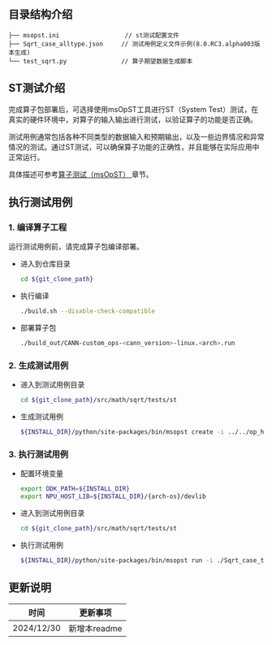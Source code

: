 ## 目录结构介绍
```
├── msopst.ini                  // st测试配置文件 
├── Sqrt_case_alltype.json     // 测试用例定义文件示例(8.0.RC3.alpha003版本生成)
└── test_sqrt.py               // 算子期望数据生成脚本
```

## ST测试介绍

完成算子包部署后，可选择使用msOpST工具进行ST（System Test）测试，在真实的硬件环境中，对算子的输入输出进行测试，以验证算子的功能是否正确。

测试用例通常包括各种不同类型的数据输入和预期输出，以及一些边界情况和异常情况的测试。通过ST测试，可以确保算子功能的正确性，并且能够在实际应用中正常运行。

具体描述可参考[算子测试（msOpST）
](https://www.hiascend.com/document/detail/zh/mindstudio/70RC3/ODtools/Operatordevelopmenttools/msopdev_16_0087.html)章节。

## 执行测试用例
### 1.&nbsp;编译算子工程
运行测试用例前，请完成算子包编译部署。
  - 进入到仓库目录

    ```bash
    cd ${git_clone_path}
    ```

  - 执行编译

    ```bash
    ./build.sh --disable-check-compatible
    ```

  - 部署算子包

    ```bash
    ./build_out/CANN-custom_ops-<cann_version>-linux.<arch>.run
    ```
### 2.&nbsp;生成测试用例

  - 进入到测试用例目录

    ```bash
    cd ${git_clone_path}/src/math/sqrt/tests/st
    ```

  - 生成测试用例

    ```bash
    ${INSTALL_DIR}/python/site-packages/bin/msopst create -i ../../op_host/sqrt.cpp -out ./
    ```
### 3.&nbsp;执行测试用例

  - 配置环境变量

    ```bash
    export DDK_PATH=${INSTALL_DIR}
    export NPU_HOST_LIB=${INSTALL_DIR}/{arch-os}/devlib
    ```

  - 进入到测试用例目录

    ```bash
    cd ${git_clone_path}/src/math/sqrt/tests/st
    ```

  - 执行测试用例

    ```bash
    ${INSTALL_DIR}/python/site-packages/bin/msopst run -i ./Sqrt_case_timestamp.json -soc {Soc Version} -out ./output
    ```

## 更新说明
| 时间 | 更新事项 |
|----|------|
| 2024/12/30 | 新增本readme |
